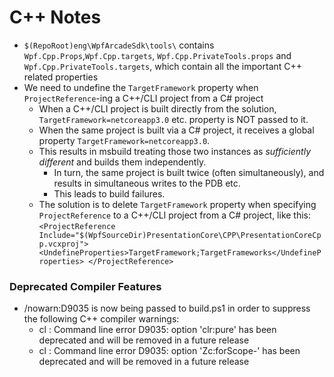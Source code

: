 # C++ Notes

- `$(RepoRoot)eng\WpfArcadeSdk\tools\` contains `Wpf.Cpp.Props`,`Wpf.Cpp.targets`, `Wpf.Cpp.PrivateTools.props` and `Wpf.Cpp.PrivateTools.targets`, which contain all the important C++ related properties 
- We need to undefine the `TargetFramework` property when `ProjectReference`-ing a C++/CLI project from a C# project
  - When a C++/CLI project is built directly from the solution, `TargetFramework=netcoreapp3.0` etc. property is NOT passed to it. 
  - When the same project is built via a C# project, it receives a global property `TargetFramework=netcoreapp3.0`. 
  - This results in msbuild treating those two instances as _sufficiently different_ and builds them independently. 
    - In turn, the same project is built twice (often simultaneously), and results in simultaneous writes to the PDB etc. 
	- This leads to build failures. 
  - The solution is to delete `TargetFramework` property when specifying `ProjectReference` to a C++/CLI project from a C# project, like this:
    `<ProjectReference Include="$(WpfSourceDir)PresentationCore\CPP\PresentationCoreCpp.vcxproj">
      <UndefineProperties>TargetFramework;TargetFrameworks</UndefineProperties>
     </ProjectReference>`

### Deprecated Compiler Features

- /nowarn:D9035 is now being passed to build.ps1 in order to suppress the following C++ compiler warnings:
  - cl : Command line error D9035: option 'clr:pure' has been deprecated and will be removed in a future release
  - cl : Command line error D9035: option 'Zc:forScope-' has been deprecated and will be removed in a future release
